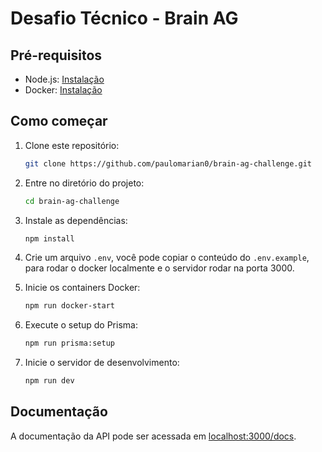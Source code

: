 # Desafio Técnico - Brain AG

## Pré-requisitos

- Node.js: [Instalação](https://nodejs.org/)
- Docker: [Instalação](https://docs.docker.com/get-docker/)

## Como começar

1. Clone este repositório:

    ```bash
    git clone https://github.com/paulomarian0/brain-ag-challenge.git
    ```

2. Entre no diretório do projeto:

    ```bash
    cd brain-ag-challenge
    ```

3. Instale as dependências:

    ```bash
    npm install
    ```

4. Crie um arquivo `.env`, você pode copiar o conteúdo do `.env.example`, para rodar o docker localmente e o servidor rodar na porta 3000.

5. Inicie os containers Docker:

    ```bash
    npm run docker-start
    ```

6. Execute o setup do Prisma:

    ```bash
    npm run prisma:setup
    ```

7. Inicie o servidor de desenvolvimento:

    ```bash
    npm run dev
    ```

## Documentação

A documentação da API pode ser acessada em [localhost:3000/docs](http://localhost:3000/docs).
